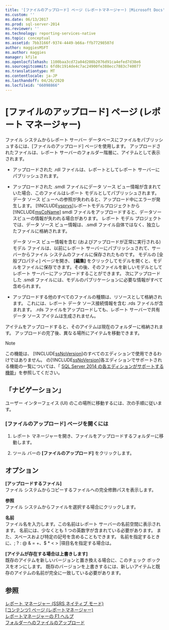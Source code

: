 ```yaml
---
title: '[ファイルのアップロード] ページ (レポートマネージャー) |Microsoft Docs'
ms.custom: ''
ms.date: 06/13/2017
ms.prod: sql-server-2014
ms.reviewer: ''
ms.technology: reporting-services-native
ms.topic: conceptual
ms.assetid: 7bb3166f-9374-4449-b66a-ffb77298507d
author: maggiesMSFT
ms.author: maggies
manager: kfile
ms.openlocfilehash: 1100baa3cd72a04d208b2076d91ca4efed7d38e6
ms.sourcegitcommit: 6fd8c1914de4c7ac24900fe388ecc7883c740077
ms.translationtype: MT
ms.contentlocale: ja-JP
ms.lasthandoff: 04/26/2020
ms.locfileid: "66098866"
---
```

# <a name="upload-file-page-report-manager"></a>[ファイルのアップロード] ページ (レポート マネージャー)
  ファイル システムからレポート サーバー データベースにファイルをパブリッシュするには、[ファイルのアップロード] ページを使用します。 アップロードされたファイルは、レポート サーバーのフォルダー階層に、アイテムとして表示されます。  
  
-   アップロードされた .rdl ファイルは、レポートとしてレポート サーバーにパブリッシュされます。  
  
-   アップロードされた .smdl ファイルにデータ ソース ビュー情報が含まれていた場合、このファイルはレポート モデルとしてパブリッシュされます。 データ ソース ビューへの参照が失われると、アップロード中にエラーが発生します。 [!INCLUDE[vsprvs](../includes/vsprvs-md.md)]レポートモデルプロジェクトから[!INCLUDE[msCoName](../includes/msconame-md.md)] smdl ファイルをアップロードすると、データソースビューの情報が失われる場合があります。 レポート モデル プロジェクトでは、データ ソース ビュー情報は、.smdl ファイル自体ではなく、独立したファイルに格納されます。  
  
     データ ソース ビュー情報を含む (およびアップロードが正常に実行される) モデル ファイルは、以前にレポート サーバーにパブリッシュされて、サーバーからファイル システムのファイルに保存されたものです。 モデルの [全般プロパティ] ページを開き、 **[編集]** をクリックしてモデルを開くと、モデルをファイルに保存できます。その後、そのファイルを新しいモデルとしてレポート サーバーにアップロードすることができます。 次にアップロードした .smdl ファイルには、モデルのパブリケーションに必要な情報がすべて含められます。  
  
-   アップロードする他のすべてのファイルの種類は、リソースとして格納されます。 これには、レポート データ ソース接続情報を含む .rds ファイルが含まれます。 .rds ファイルをアップロードしても、レポート サーバーで共有データ ソース アイテムは生成されません。  
  
 アイテムをアップロードすると、そのアイテムは現在のフォルダーに格納されます。 アップロードの完了後、異なる場所にアイテムを移動できます。  
  
> [!NOTE]  
>  この機能は、 [!INCLUDE[ssNoVersion](../includes/ssnoversion-md.md)]のすべてのエディションで使用できるわけではありません。 の[!INCLUDE[ssNoVersion](../includes/ssnoversion-md.md)]各エディションでサポートされる機能の一覧については、「 [SQL Server 2014 の各エディションがサポートする機能](../../2014/getting-started/features-supported-by-the-editions-of-sql-server-2014.md)」を参照してください。  
  
## <a name="navigation"></a>「ナビゲーション」  
 ユーザー インターフェイス (UI) のこの場所に移動するには、次の手順に従います。  
  
### <a name="to-open-the-upload-file-page"></a>[ファイルのアップロード] ページを開くには  
  
1.  レポート マネージャーを開き、ファイルをアップロードするフォルダーに移動します。  
  
2.  ツール バーの **[ファイルのアップロード]** をクリックします。  
  
## <a name="options"></a>オプション  
 **[アップロードするファイル]**  
 ファイル システムからコピーするファイルへの完全修飾パスを表示します。  
  
 **参照**  
 ファイル システムからファイルを選択する場合にクリックします。  
  
 **名前**  
 ファイル名を入力します。この名前はレポート サーバーの名前空間に表示されます。 名前には、少なくとも 1 つの英数字が含まれている必要があります。 また、スペースおよび特定の記号を含めることもできます。 名前を指定するときに、; ? : \@ & = +、$ * \< > |項目名を指定する場合は。  
  
 **[アイテムが存在する場合は上書きします]**  
 既存のアイテムを新しいバージョンと置き換える場合に、このチェック ボックスをオンにします。 既存のバージョンを上書きするには、新しいアイテムと既存のアイテムの名前が完全に一致している必要があります。  
  
## <a name="see-also"></a>参照  
 [レポート マネージャー &#40;SSRS ネイティブ モード&#41;](../../2014/reporting-services/report-manager-ssrs-native-mode.md)   
 [[コンテンツ] ページ &#40;レポートマネージャー&#41;](../../2014/reporting-services/contents-page-report-manager.md)   
 [レポートマネージャーの F1 ヘルプ](../../2014/reporting-services/report-manager-f1-help.md)   
 [フォルダーへのファイルのアップロード](report-server/upload-files-to-a-folder.md)  
  
  
